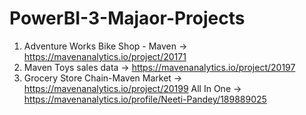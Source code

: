 # PowerBI-3-Majaor-Projects


1. Adventure Works Bike Shop - Maven -> https://mavenanalytics.io/project/20171
2. Maven Toys sales data -> https://mavenanalytics.io/project/20197
3. Grocery Store Chain-Maven Market -> https://mavenanalytics.io/project/20199
All In One -> https://mavenanalytics.io/profile/Neeti-Pandey/189889025
